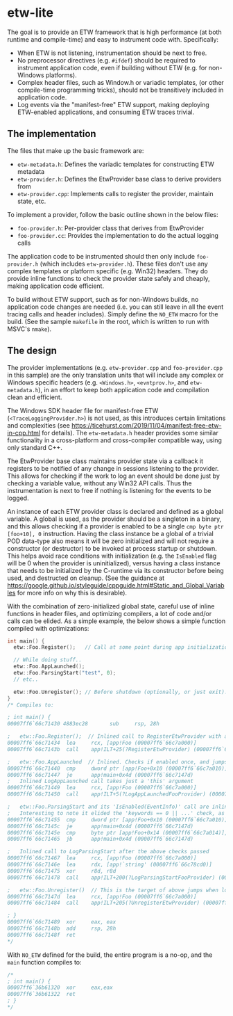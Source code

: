 # etw-lite

The goal is to provide an ETW framework that is high performance (at both
runtime and compile-time) and easy to instrument code with. Specifically:

 - When ETW is not listening, instrumentation should be next to free.
 - No preprocessor directives (e.g. `#ifdef`) should be required to instrument
   application code, even if building without ETW (e.g. for non-Windows platforms).
 - Complex header files, such as Window.h or variadic templates, (or other compile-time 
   programming tricks), should not be transitively included in application code.
 - Log events via the "manifest-free" ETW support, making deploying ETW-enabled
   applications, and consuming ETW traces trivial.

## The implementation

The files that make up the basic framework are:

 - `etw-metadata.h`: Defines the variadic templates for constructing ETW metadata
 - `etw-provider.h`: Defines the EtwProvider base class to derive providers from
 - `etw-provider.cpp`: Implements calls to register the provider, maintain state, etc.

To implement a provider, follow the basic outline shown in the below files:

 - `foo-provider.h`: Per-provider class that derives from EtwProvider
 - `foo-provider.cc`: Provides the implementation to do the actual logging calls

The application code to be instrumented should then only include `foo-provider.h`
(which includes `etw-provider.h`). These files don't use any complex templates or
platform specific (e.g. Win32) headers. They do provide inline functions to check
the provider state safely and cheaply, making application code efficient.

To build without ETW support, such as for non-Windows builds, no application code
changes are needed (i.e. you can still leave in all the event tracing calls and
header includes). Simply define the `NO_ETW` macro for the build. (See the sample
`makefile` in the root, which is written to run with MSVC's `nmake`).

## The design

The provider implementations (e.g. `etw-provider.cpp` and `foo-provider.cpp` in
this sample) are the only translation units that will include any complex or Windows
specific headers (e.g. `<Windows.h>`, `<evntprov.h>`, and `etw-metadata.h`), in an
effort to keep both application code and compilation clean and efficient.

The Windows SDK header file for manifest-free ETW (`<TraceLoggingProvider.h>`) is
not used, as this introduces certain limitations and complexities (see <https://ticehurst.com/2019/11/04/manifest-free-etw-in-cpp.html>
for details). The `etw-metadata.h` header provides some similar functionality in
a cross-platform and cross-compiler compatible way, using only standard C++.

The EtwProvider base class maintains provider state via a callback it registers
to be notified of any change in sessions listening to the provider. This allows
for checking if the work to log an event should be done just by checking a variable
value, without any Win32 API calls. Thus the instrumentation is next to free if
nothing is listening for the events to be logged.

An instance of each ETW provider class is declared and defined as a global variable.
A global is used, as the provider should be a singleton in a binary, and this
allows checking if a provider is enabled to be a single `cmp byte ptr [foo+10], 0`
instruction. Having the class instance be a global of a trivial POD data-type also
means it will be zero initialized and will not require a constructor (or destructor)
to be invoked at process startup or shutdown. This helps avoid race conditions
with initialization (e.g. the `IsEnabled` flag will be 0 when the provider is
uninitialized), versus having a class instance that needs to be initialized by the
C-runtime via its constructor before being used, and destructed on cleanup.
(See the guidance at <https://google.github.io/styleguide/cppguide.html#Static_and_Global_Variables>
for more info on why this is desirable).

With the combination of zero-initialized global state, careful use of inline
functions in header files, and optimizing compilers, a lot of code and/or calls can be
elided. As a simple example, the below shows a simple function compiled with optimizations:

```cpp
int main() {
  etw::Foo.Register();   // Call at some point during app initialization.

  // While doing stuff..
  etw::Foo.AppLaunched();
  etw::Foo.ParsingStart("test", 0);
  // etc..

  etw::Foo.Unregister(); // Before shutdown (optionally, or just exit).
}
/* Compiles to:

; int main() {
00007ff6`66c71430 4883ec28       sub     rsp, 28h

;   etw::Foo.Register();  // Inlined call to RegisterEtwProvider with a 'this' argument
00007ff6`66c71434  lea     rcx, [app!Foo (00007ff6`66c7a000)]
00007ff6`66c7143b  call    app!ILT+25(?RegisterEtwProvider) (00007ff6`66c7101e)

;   etw::Foo.AppLaunched  // Inlined. Checks if enabled once, and jumps over both logging call if not!
00007ff6`66c71440  cmp     dword ptr [app!Foo+0x10 (00007ff6`66c7a010)], 0
00007ff6`66c71447  je      app!main+0x4d (00007ff6`66c7147d)
;   Inlined LogAppLaunched call takes just a 'this' argument
00007ff6`66c71449  lea     rcx, [app!Foo (00007ff6`66c7a000)]
00007ff6`66c71450  call    app!ILT+5(?LogAppLaunchedFooProvider) (00007ff6`66c7100a)

;   etw::Foo.ParsingStart and its 'IsEnabled(EventInfo)' call are inlined. Checks enabled and the logging level.
;   Interesting to note it elided the 'keywords == 0 || ...' check, as it knows that is always true!
00007ff6`66c71455  cmp     dword ptr [app!Foo+0x10 (00007ff6`66c7a010)], 0
00007ff6`66c7145c  je      app!main+0x4d (00007ff6`66c7147d)
00007ff6`66c7145e  cmp     byte ptr [app!Foo+0x14 (00007ff6`66c7a014)], 5
00007ff6`66c71465  jb      app!main+0x4d (00007ff6`66c7147d)

;   Inlined call to LogParsingStart after the above checks passed
00007ff6`66c71467  lea     rcx, [app!Foo (00007ff6`66c7a000)]
00007ff6`66c7146e  lea     rdx, [app!`string' (00007ff6`66c78cd0)]
00007ff6`66c71475  xor     r8d, r8d
00007ff6`66c71478  call    app!ILT+200(?LogParsingStartFooProvider) (00007ff6`66c710cd)

;   etw::Foo.Unregister()  // This is the target of above jumps when logging is disabled.
00007ff6`66c7147d  lea     rcx, [app!Foo (00007ff6`66c7a000)]
00007ff6`66c71484  call    app!ILT+205(?UnregisterEtwProvider) (00007ff6`66c710d2)

; }
00007ff6`66c71489  xor     eax, eax
00007ff6`66c7148b  add     rsp, 28h
00007ff6`66c7148f  ret    
*/
```

With `NO_ETW` defined for the build, the entire program is a no-op, and the `main` function compiles to:

```cpp
/*
; int main() {
00007ff6`36b61320  xor     eax,eax
00007ff6`36b61322  ret
; }
*/
```
